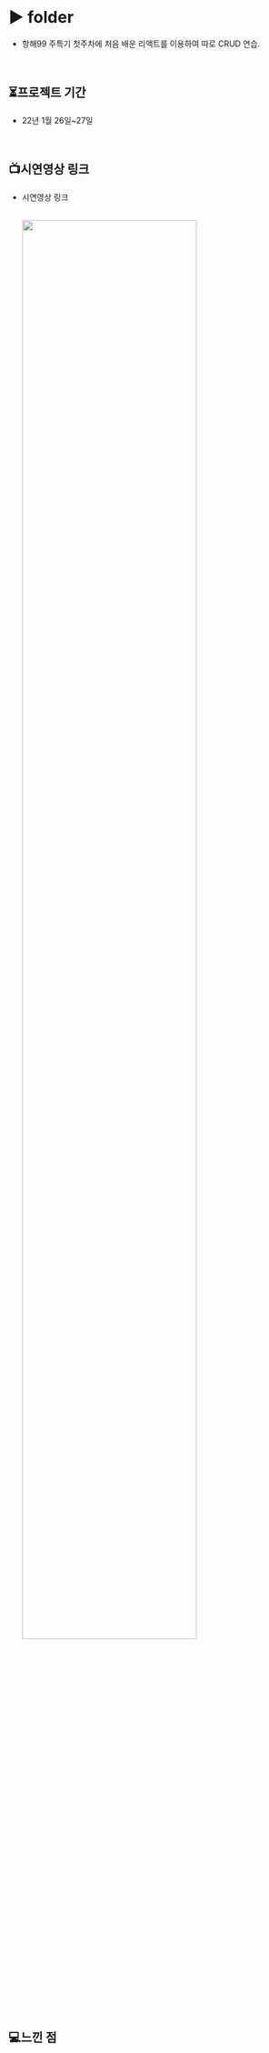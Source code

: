 



<br>

#  ▶ folder

+ 항해99 주특기 첫주차에 처음 배운 리액트를 이용하여 따로 CRUD 연습.


<br>

## ⏳프로젝트 기간
- 22년 1월 26일~27일

<br>


## 📺시연영상 링크

- 시연영상 링크

   <br ><img width="80%" src="https://ifh.cc/g/F00TLm.gif"/>


<br>

## 💻느낀 점


